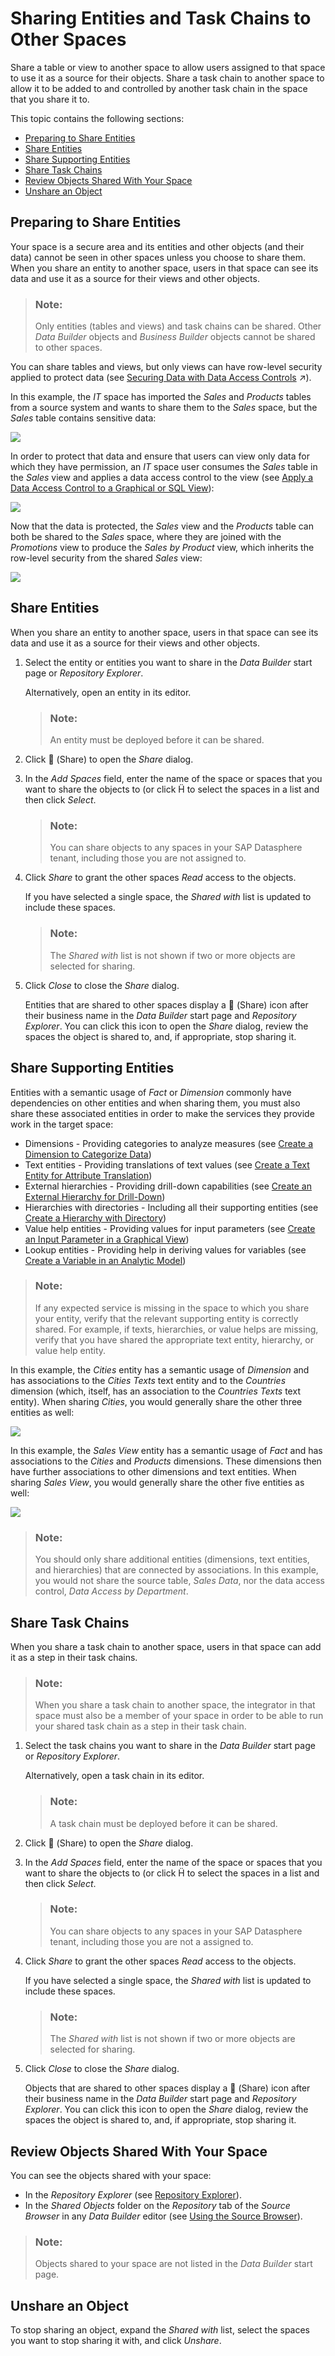 <!-- loio64b318f8afd74bb78467cf56eb44294f -->

<link rel="stylesheet" type="text/css" href="../css/sap-icons.css"/>

# Sharing Entities and Task Chains to Other Spaces

Share a table or view to another space to allow users assigned to that space to use it as a source for their objects. Share a task chain to another space to allow it to be added to and controlled by another task chain in the space that you share it to.

This topic contains the following sections:

-   [Preparing to Share Entities](sharing-entities-and-task-chains-to-other-spaces-64b318f.md#loio64b318f8afd74bb78467cf56eb44294f__section_preparation)
-   [Share Entities](sharing-entities-and-task-chains-to-other-spaces-64b318f.md#loio64b318f8afd74bb78467cf56eb44294f__section_share)
-   [Share Supporting Entities](sharing-entities-and-task-chains-to-other-spaces-64b318f.md#loio64b318f8afd74bb78467cf56eb44294f__section_semantics)
-   [Share Task Chains](sharing-entities-and-task-chains-to-other-spaces-64b318f.md#loio64b318f8afd74bb78467cf56eb44294f__section_task_chains)
-   [Review Objects Shared With Your Space](sharing-entities-and-task-chains-to-other-spaces-64b318f.md#loio64b318f8afd74bb78467cf56eb44294f__section_review)
-   [Unshare an Object](sharing-entities-and-task-chains-to-other-spaces-64b318f.md#loio64b318f8afd74bb78467cf56eb44294f__section_unshare)



<a name="loio64b318f8afd74bb78467cf56eb44294f__section_preparation"/>

## Preparing to Share Entities

Your space is a secure area and its entities and other objects \(and their data\) cannot be seen in other spaces unless you choose to share them. When you share an entity to another space, users in that space can see its data and use it as a source for their views and other objects.

> ### Note:  
> Only entities \(tables and views\) and task chains can be shared. Other *Data Builder* objects and *Business Builder* objects cannot be shared to other spaces.

You can share tables and views, but only views can have row-level security applied to protect data \(see [Securing Data with Data Access Controls](https://help.sap.com/viewer/9f36ca35bc6145e4acdef6b4d852d560/DEV_CURRENT/en-US/a032e51c730147c7a1fcac125b4cfe14.html "Users with a space administrator role can create data access controls to allow modelers to apply row-level security to Data Builder and Business Builder objects. Once a data access control is applied to an object, any user viewing its data either directly or via an object using it as a source, will see only those records they are authorized to view, based on the specified criteria.") :arrow_upper_right:\).

In this example, the *IT* space has imported the *Sales* and *Products* tables from a source system and wants to share them to the *Sales* space, but the *Sales* table contains sensitive data:

![](images/Sharing_Example_-_Step_1_e588dcd.png)

In order to protect that data and ensure that users can view only data for which they have permission, an *IT* space user consumes the *Sales* table in the *Sales* view and applies a data access control to the view \(see [Apply a Data Access Control to a Graphical or SQL View](../apply-a-data-access-control-to-a-graphical-or-sql-view-8f79fc8.md)\):

![](images/Sharing_Example_-_Step_2_6b60b6c.png)

Now that the data is protected, the *Sales* view and the *Products* table can both be shared to the *Sales* space, where they are joined with the *Promotions* view to produce the *Sales by Product* view, which inherits the row-level security from the shared *Sales* view:

![](images/Sharing_Example_-_Step_3_4bbcf1c.png)



<a name="loio64b318f8afd74bb78467cf56eb44294f__section_share"/>

## Share Entities

When you share an entity to another space, users in that space can see its data and use it as a source for their views and other objects.

1.  Select the entity or entities you want to share in the *Data Builder* start page or *Repository Explorer*.

    Alternatively, open an entity in its editor.

    > ### Note:  
    > An entity must be deployed before it can be shared.

2.  Click <span class="FPA-icons-V3"></span> \(Share\) to open the *Share* dialog.
3.  In the *Add Spaces* field, enter the name of the space or spaces that you want to share the objects to \(or click <span class="SAP-icons-V5"></span> to select the spaces in a list and then click *Select*.

    > ### Note:  
    > You can share objects to any spaces in your SAP Datasphere tenant, including those you are not assigned to.

4.  Click *Share* to grant the other spaces *Read* access to the objects.

    If you have selected a single space, the *Shared with* list is updated to include these spaces.

    > ### Note:  
    > The *Shared with* list is not shown if two or more objects are selected for sharing.

5.  Click *Close* to close the *Share* dialog.

    Entities that are shared to other spaces display a <span class="FPA-icons-V3"></span> \(Share\) icon after their business name in the *Data Builder* start page and *Repository Explorer*. You can click this icon to open the *Share* dialog, review the spaces the object is shared to, and, if appropriate, stop sharing it.




<a name="loio64b318f8afd74bb78467cf56eb44294f__section_semantics"/>

## Share Supporting Entities

Entities with a semantic usage of *Fact* or *Dimension* commonly have dependencies on other entities and when sharing them, you must also share these associated entities in order to make the services they provide work in the target space:

-   Dimensions - Providing categories to analyze measures \(see [Create a Dimension to Categorize Data](../Modeling-Data-in-the-Data-Builder/create-a-dimension-to-categorize-data-5aae0e9.md)\)
-   Text entities - Providing translations of text values \(see [Create a Text Entity for Attribute Translation](../Modeling-Data-in-the-Data-Builder/create-a-text-entity-for-attribute-translation-b25726d.md)\)
-   External hierarchies - Providing drill-down capabilities \(see [Create an External Hierarchy for Drill-Down](../Modeling-Data-in-the-Data-Builder/create-an-external-hierarchy-for-drill-down-dbac7a8.md)\)
-   Hierarchies with directories - Including all their supporting entities \(see [Create a Hierarchy with Directory](../Modeling-Data-in-the-Data-Builder/create-a-hierarchy-with-directory-36c39ee.md)\)
-   Value help entities - Providing values for input parameters \(see [Create an Input Parameter in a Graphical View](../create-an-input-parameter-in-a-graphical-view-53fa99a.md)\)
-   Lookup entities - Providing help in deriving values for variables \(see [Create a Variable in an Analytic Model](../Modeling-Data-in-the-Data-Builder/create-a-variable-in-an-analytic-model-cdd8fa0.md)\)

> ### Note:  
> If any expected service is missing in the space to which you share your entity, verify that the relevant supporting entity is correctly shared. For example, if texts, hierarchies, or value helps are missing, verify that you have shared the appropriate text entity, hierarchy, or value help entity.

In this example, the *Cities* entity has a semantic usage of *Dimension* and has associations to the *Cities Texts* text entity and to the *Countries* dimension \(which, itself, has an association to the *Countries Texts* text entity\). When sharing *Cities*, you would generally share the other three entities as well:

![](images/Share_Semantic_Entities_-_Dimension_Example_3944abb.png)

In this example, the *Sales View* entity has a semantic usage of *Fact* and has associations to the *Cities* and *Products* dimensions. These dimensions then have further associations to other dimensions and text entities. When sharing *Sales View*, you would generally share the other five entities as well:

![](images/Share_Semantic_Entities_-_Fact_Example_60337a6.png)

> ### Note:  
> You should only share additional entities \(dimensions, text entities, and hierarchies\) that are connected by associations. In this example, you would not share the source table, *Sales Data*, nor the data access control, *Data Access by Department*.



<a name="loio64b318f8afd74bb78467cf56eb44294f__section_task_chains"/>

## Share Task Chains

When you share a task chain to another space, users in that space can add it as a step in their task chains.

> ### Note:  
> When you share a task chain to another space, the integrator in that space must also be a member of your space in order to be able to run your shared task chain as a step in their task chain.

1.  Select the task chains you want to share in the *Data Builder* start page or *Repository Explorer*.

    Alternatively, open a task chain in its editor.

    > ### Note:  
    > A task chain must be deployed before it can be shared.

2.  Click <span class="FPA-icons-V3"></span> \(Share\) to open the *Share* dialog.
3.  In the *Add Spaces* field, enter the name of the space or spaces that you want to share the objects to \(or click <span class="SAP-icons-V5"></span> to select the spaces in a list and then click *Select*.

    > ### Note:  
    > You can share objects to any spaces in your SAP Datasphere tenant, including those you are not a assigned to.

4.  Click *Share* to grant the other spaces *Read* access to the objects.

    If you have selected a single space, the *Shared with* list is updated to include these spaces.

    > ### Note:  
    > The *Shared with* list is not shown if two or more objects are selected for sharing.

5.  Click *Close* to close the *Share* dialog.

    Objects that are shared to other spaces display a <span class="FPA-icons-V3"></span> \(Share\) icon after their business name in the *Data Builder* start page and *Repository Explorer*. You can click this icon to open the *Share* dialog, review the spaces the object is shared to, and, if appropriate, stop sharing it.




<a name="loio64b318f8afd74bb78467cf56eb44294f__section_review"/>

## Review Objects Shared With Your Space

You can see the objects shared with your space:

-   In the *Repository Explorer* \(see [Repository Explorer](repository-explorer-f8ce0b4.md)\).
-   In the *Shared Objects* folder on the *Repository* tab of the *Source Browser* in any *Data Builder* editor \(see [Using the Source Browser](../using-the-source-browser-7d2b21d.md)\).

> ### Note:  
> Objects shared to your space are not listed in the *Data Builder* start page.



<a name="loio64b318f8afd74bb78467cf56eb44294f__section_unshare"/>

## Unshare an Object

To stop sharing an object, expand the *Shared with* list, select the spaces you want to stop sharing it with, and click *Unshare*.

